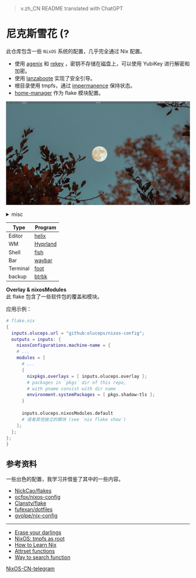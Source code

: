 > v.zh_CN README translated with ChatGPT


# 尼克斯雪花 (?

此仓库包含一些 `NixOS` 系统的配置，几乎完全通过 Nix 配置。

+ 使用 [agenix](https://github.com/ryantm/agenix) 和 [rekey](https://github.com/oddlama/agenix-rekey) ，密钥不存储在磁盘上，可以使用 YubiKey 进行解密和加密。
+ 使用 [lanzaboote](https://github.com/nix-community/lanzaboote) 实现了安全引导。
+ 根目录使用 tmpfs，通过 [impermanence](https://github.com/nix-community/impermanence) 保持状态。
+ [home-manager](https://github.com/nix-community/home-manager) 作为 flake 模块配置。


![screenshot](./.attachs/shot_1.png)


<details><summary>misc</summary>

![screenshot](./.attachs/shot_2.png)

</details>

|Type|Program|
|---|---|
|Editor|[helix](https://github.com/oluceps/nixos-config/tree/main/home/programs/helix)|
|WM|[Hyprland](https://github.com/oluceps/nixos-config/tree/main/home/programs/hyprland)|
|Shell|[fish](https://github.com/oluceps/nixos-config/tree/main/home/programs/fish)|
|Bar|[waybar](https://github.com/oluceps/nixos-config/tree/main/home/programs/waybar)|
|Terminal|[foot](https://github.com/oluceps/nixos-config/tree/main/home/programs/foot)|
|backup|[btrbk](https://github.com/oluceps/nixos-config/tree/main/modules/btrbk)|  

__Overlay & nixosModules__  
此 flake 包含了一些软件包的覆盖和模块。

应用示例：
```nix
# flake.nix
{
  inputs.oluceps.url = "github:oluceps/nixos-config";
  outputs = inputs: {
    nixosConfigurations.machine-name = {
    # ...
    modules = [
      # ...
      {
        nixpkgs.overlays = [ inputs.oluceps.overlay ];
        # packages in `pkgs` dir of this repo,
        # with pname consist with dir name
        environment.systemPackages = [ pkgs.shadow-tls ];
      }

      inputs.oluceps.nixosModules.default
      # 或者其他独立的模块 (see `nix flake show`)
    ];
  };
};
}
```

## 参考资料
一些出色的配置，我学习并借鉴了其中的一些内容。
+ [NickCao/flakes](https://github.com/NickCao/flakes)  
+ [ocfox/nixos-config](https://github.com/ocfox/nixos-config)  
+ [Clansty/flake](https://github.com/Clansty/flake)  
+ [fufexan/dotfiles](https://github.com/fufexan/dotfiles)  
+ [gvolpe/nix-config](https://github.com/gvolpe/nix-config)

---

+ [Erase your darlings](https://grahamc.com/blog/erase-your-darlings)  
+ [NixOS: tmpfs as root](https://elis.nu/blog/2020/05/nixos-tmpfs-as-root/)  
+ [How to Learn Nix](https://ianthehenry.com/posts/how-to-learn-nix/)  
+ [Attrset functions](https://ryantm.github.io/nixpkgs/functions/library/attrsets/)  
+ [Way to search function](http://noogle.dev)  
 
[NixOS-CN-telegram](https://github.com/nixos-cn/NixOS-CN-telegram)